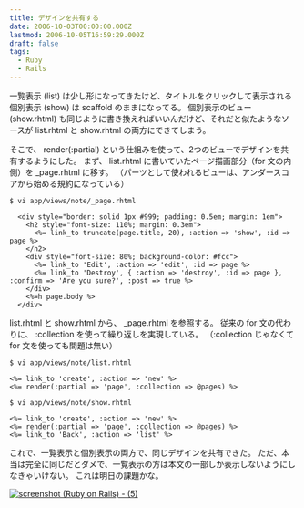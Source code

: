 ```yaml
---
title: デザインを共有する
date: 2006-10-03T00:00:00.000Z
lastmod: 2006-10-05T16:59:29.000Z
draft: false
tags:
  - Ruby
  - Rails
---
```


一覧表示 (list) は少し形になってきたけど、タイトルをクリックして表示される個別表示 (show) は scaffold のままになってる。 個別表示のビュー (show\.rhtml) も同じように書き換えればいいんだけど、それだと似たようなソースが list.rhtml と show\.rhtml の両方にできてしまう。

そこで、 render(:partial) という仕組みを使って、2つのビューでデザインを共有するようにした。 まず、 list.rhtml に書いていたページ描画部分（for 文の内側）を \_page.rhtml に移す。 （パーツとして使われるビューは、アンダースコアから始める規約になっている）

```
$ vi app/views/note/_page.rhtml

  <div style="border: solid 1px #999; padding: 0.5em; margin: 1em">
    <h2 style="font-size: 110%; margin: 0.3em">
      <%= link_to truncate(page.title, 20), :action => 'show', :id => page %>
    </h2>
    <div style="font-size: 80%; background-color: #fcc">
      <%= link_to 'Edit', :action => 'edit', :id => page %>
      <%= link_to 'Destroy', { :action => 'destroy', :id => page }, :confirm => 'Are you sure?', :post => true %>
    </div>
    <%=h page.body %>
  </div>
```

list.rhtml と show\.rhtml から、 \_page.rhtml を参照する。 従来の for 文の代わりに、 :collection を使って繰り返しを実現している。 （:collection じゃなくて for 文を使っても問題は無い）

```
$ vi app/views/note/list.rhtml

<%= link_to 'create', :action => 'new' %>
<%= render(:partial => 'page', :collection => @pages) %>
```

```
$ vi app/views/note/show.rhtml

<%= link_to 'create', :action => 'new' %>
<%= render(:partial => 'page', :collection => @pages) %>
<%= link_to 'Back', :action => 'list' %>
```

これで、一覧表示と個別表示の両方で、同じデザインを共有できた。 ただ、本当は完全に同じだとダメで、一覧表示の方は本文の一部しか表示しないようにしなきゃいけない。 これは明日の課題かな。

[![screenshot (Ruby on Rails) - (5)](https://farm1.staticflickr.com/66/260756881_f06fd1e64e.jpg "screenshot (Ruby on Rails) - (5)")](http://www.flickr.com/photos/machu/260756881/)
